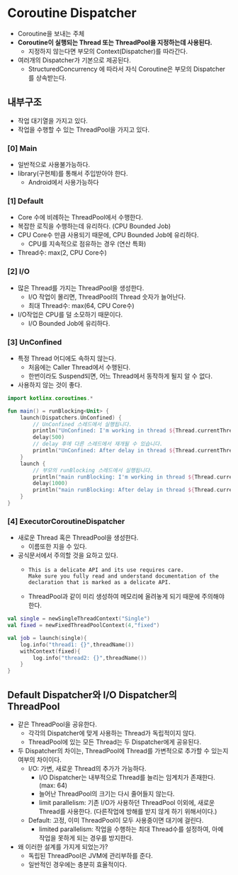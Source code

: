 # Coroutine Dispatcher
- Coroutine을 보내는 주체
- **Coroutine이 실행되는 Thread 또는 ThreadPool을 지정하는데 사용된다.**
    - 지정하지 않는다면 부모의 Context(Dispatcher)를 따라간다.
- 여러개의 Dispatcher가 기본으로 제공된다.
  - StructuredConcurrency 에 따라서 자식 Coroutine은 부모의 Dispatcher를 상속받는다.


## 내부구조
- 작업 대기열을 가지고 있다.
- 작업을 수행할 수 있는 ThreadPool을 가지고 있다.

### [0] Main
- 일반적으로 사용불가능하다.
- library(구현체)를 통해서 주입받아야 한다.
  - Android에서 사용가능하다

### [1] Default
- Core 수에 비례하는 ThreadPool에서 수행한다.
- 복잡한 로직을 수행하는데 유리하다. (CPU Bounded Job)
- CPU Core수 만큼 사용되기 때문에, CPU Bounded Job에 유리하다.
  - CPU를 지속적으로 점유하는 경우 (연산 특화)
- Thread수: max(2, CPU Core수)

### [2] I/O
- 많은 Thread를 가지는 ThreadPool을 생성한다.
  - I/O 작업이 몰리면, ThreadPool의 Thread 숫자가 늘어난다.
  - 최대 Thread수: max(64, CPU Core수)
- I/O작업은 CPU를 덜 소모하기 때문이다.
  - I/O Bounded Job에 유리하다.


### [3] UnConfined
- 특정 Thread 어디에도 속하지 않는다.
    - 처음에는 Caller Thread에서 수행된다.
    - 한번이라도 Suspend되면, 어느 Thread에서 동작하게 될지 알 수 없다.
- 사용하지 않는 것이 좋다.
```kotlin
import kotlinx.coroutines.*

fun main() = runBlocking<Unit> {
    launch(Dispatchers.UnConfined) {
        // UnConfined 스레드에서 실행됩니다.
        println("UnConfined: I'm working in thread ${Thread.currentThread().name}")
        delay(500)
        // delay 후에 다른 스레드에서 재개될 수 있습니다.
        println("UnConfined: After delay in thread ${Thread.currentThread().name}")
    }
    launch {
        // 부모의 runBlocking 스레드에서 실행됩니다.
        println("main runBlocking: I'm working in thread ${Thread.currentThread().name}")
        delay(1000)
        println("main runBlocking: After delay in thread ${Thread.currentThread().name}")
    }
}
```

### [4] ExecutorCoroutineDispatcher
- 새로운 Thread 혹은 ThreadPool을 생성한다.
  - 이름또한 지을 수 있다.
- 공식문서에서 주의할 것을 요하고 있다.
  - ```text
    This is a delicate API and its use requires care. 
    Make sure you fully read and understand documentation of the declaration that is marked as a delicate API.
    ```
  - ThreadPool과 같이 미리 생성하여 메모리에 올려놓게 되기 때문에 주의해야 한다.
```kotlin
val single = newSingleThreadContext("Single")
val fixed = newFixedThreadPoolContext(4,"fixed")

val job = launch(single){
    log.info("thread1: {}",threadName())
    withContext(fixed){
        log.info("thread2: {}",threadName())
    }
}
```

## Default Dispatcher와 I/O Dispatcher의 ThreadPool
- 같은 ThreadPool을 공유한다.
  - 각각의 Dispatcher에 맞게 사용하는 Thread가 독립적이지 않다.
  - ThreadPool에 있는 모든 Thread는 두 Dispatcher에게 공유된다.
- 두 Dispatcher의 차이는, ThreadPool에 Thread를 가변적으로 추가할 수 있는지 여부의 차이이다.
  - I/O: 가변, 새로운 Thread의 추가가 가능하다.
    - I/O Dispatcher는 내부적으로 Thread를 늘리는 임계치가 존재한다. (max: 64)
    - 늘어난 ThreadPool의 크기는 다시 줄어들지 않는다.
    - limit parallelism: 기존 I/O가 사용하던 ThreadPool 이외에, 새로운 Thread를 사용한다. (다른작업에 방해를 받지 않게 하기 위해서이다.)
  - Default: 고정, 이미 ThreadPool이 모두 사용중이면 대기에 걸린다.
    - limited parallelism: 작업을 수행하는 최대 Thread수를 설정하여, 아예 작업을 못하게 되는 경우를 방지한다.
- 왜 이러한 설계를 가지게 되었는가?
  - 독립된 ThreadPool은 JVM에 관리부하를 준다.
  - 일반적인 경우에는 충분히 효율적이다.